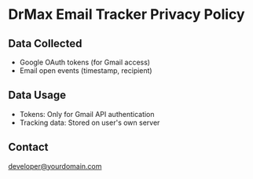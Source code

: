 # DrMax Email Tracker Privacy Policy

## Data Collected
- Google OAuth tokens (for Gmail access)
- Email open events (timestamp, recipient)

## Data Usage
- Tokens: Only for Gmail API authentication
- Tracking data: Stored on user's own server

## Contact
developer@yourdomain.com
